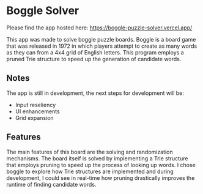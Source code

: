 # Boggle Solver

Please find the app hosted here:
https://boggle-puzzle-solver.vercel.app/

This app was made to solve boggle puzzle boards. Boggle is a board game that was released in 1972 in which players attempt to create as many words as they can from a 4x4 grid of English letters. This program employs a pruned Trie structure to speed up the generation of candidate words.

## Notes

The app is still in development, the next steps for development will be:
- Input reseliency
- UI enhancements
- Grid expansion

## Features

The main features of this board are the solving and randomization mechanisms. The board itself is solved by implementing a Trie structure that employs pruning to speed up the process of looking up words. I chose boggle to explore how Trie structures are implemented and during development, I could see in real-time how pruning drastically improves the runtime of finding candidate words.
